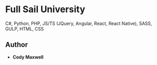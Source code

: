 # Full Sail University

C#, Python, PHP, JS/TS (JQuery, Angular, React, React Native), SASS, GULP, HTML, CSS

## Author

* **Cody Maxwell** 